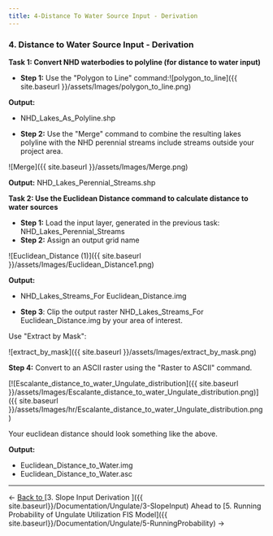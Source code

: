 ```yaml
---
title: 4-Distance To Water Source Input - Derivation
---
```


### 4. Distance to Water Source Input - Derivation

**Task 1: Convert NHD waterbodies to polyline (for distance to water input)**

- **Step 1:** Use the "Polygon to Line" command:![polygon_to_line]({{ site.baseurl }}/assets/Images/polygon_to_line.png)

**Output:**

- NHD_Lakes_As_Polyline.shp


- **Step 2:** Use the "Merge" command to combine the resulting lakes polyline with the NHD perennial streams include streams outside your project area.

![Merge]({{ site.baseurl }}/assets/Images/Merge.png)

**Output:** NHD_Lakes_Perennial_Streams.shp



**Task 2: Use the Euclidean Distance command to calculate distance to water sources**

- **Step 1:** Load the input layer, generated in the previous task: NHD_Lakes_Perennial_Streams
- **Step 2:** Assign an output grid name

![Euclidean_Distance (1)]({{ site.baseurl }}/assets/Images/Euclidean_Distance1.png)

**Output:**

- NHD_Lakes_Streams_For Euclidean_Distance.img


- **Step 3**: Clip the output raster NHD_Lakes_Streams_For Euclidean_Distance.img by your area of interest.

Use "Extract by Mask":

![extract_by_mask]({{ site.baseurl }}/assets/Images/extract_by_mask.png)

**Step 4:** Convert to an ASCII raster using the "Raster to ASCII" command.

[![Escalante_distance_to_water_Ungulate_distribution]({{ site.baseurl }}/assets/Images/Escalante_distance_to_water_Ungulate_distribution.png)]({{ site.baseurl }}/assets/Images/hr/Escalante_distance_to_water_Ungulate_distribution.png)

Your euclidean distance should look something like the above.

**Output:** 

- Euclidean_Distance_to_Water.img
- Euclidean_Distance_to_Water.asc

------

← [Back to ](http://brat.joewheaton.org/home/documentation/manual-implementation/ungulate-capacity-model/goog_2007911975)[3. Slope Input Derivation ]({{ site.baseurl}}/Documentation/Ungulate/3-SlopeInput)        Ahead to [5. Running Probability of Ungulate Utilization FIS Model]({{ site.baseurl}}/Documentation/Ungulate/5-RunningProbability) →
